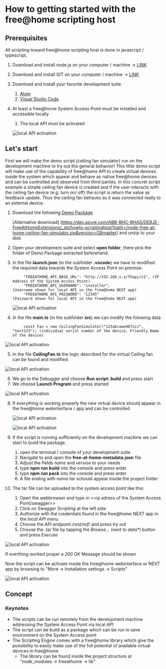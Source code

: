 # How to getting started with the free@home scripting host

## Prerequisites

All scripting toward free@home scripting host is done in javascript / typescript.

1. Download and install node.js on your computer / machine -> [LINK](https://nodejs.org/en/download/)
2. Download and install GIT on your computer / machine -> [LINK](https://github.com/git-guides/install-git)
3. Download and install your favorite development suite

    1. [Atom](https://atom.io)
    2. [Visual Studio Code](https://code.visualstudio.com/download)
4. At least a free@home System Access Point must be installed and accessible locally
    1. The local API must be activated

    ![local API activation](localapi_1.png)

## Let's start

First we will make the demo script (ceiling fan simulator) run on the development machine to try out the general behavior! This little demo script will make use of the capability of free@home API to create virtual devices inside the system which appear and behave as native free@home devices and can be controlled and observed from third parties. In this concret script example a simple ceiling fan device is created and if the user interacts with the ceiling fan device (e.g. turn on/ off) the script is return the value as feedback update. Thus the ceiling fan behaves as it was connected really to an external device.

1. Download the following
    [Demo Package](https://abb-my.sharepoint.com/:u:/p/jan_p_schaefer_de/EYekvaVmrKtPp-pQqeLkYg8B-6p2yyAHkmPtBuNOjYnHsQ?e=RFud9Q) 

    [Alternative download] (https://dev.azure.com/ABB-BHC-BHAS/DEBJE-FreeAtHomeExtensions/_git/howto-scriptinghost?path=/node-free-at-home-ceiling-fan-simulator.zip&version=GBmaster)
and unzip to your disk
2. Open your development suite and select **open folder**, there pick the folder of Demo Package extracted beforehand.
3. In the file **launch.json** (in the subfolder **.vscode**) we have to modified the required data towards the System Access Point on premise:





            "FREEATHOME_API_BASE_URL": "http://192.168.x.x/fhapi/v1", (IP Address of the System Access Point)
            "FREEATHOME_API_USERNAME": "installer",                   (Username shown for local API in the free@home NEXT app)
            "FREEATHOME_API_PASSWORD": "12345"                        (Password shown for local API in the free@home NEXT app)





   ![local API activation](localapi_2.png)

4. In the file **main.ts** (in the subfolder **src**) we can modify the folowing data




            const Fan = new CeilingFanSimulator("123abcawe987zzz", "test123"); (individual serial number of the device, Friendly Name of the device)

  ![local API activation](main.png)

5. In the file **CeilingFan.ts** the logic described for the virtual Ceiling fan can be found and modified.

 ![local API activation](ceilingfan.png)

6. We go to the Debugger and choose **Run script: build** and press start
7. We choose **Launch Program** and press started

  ![local API activation](run.png)

8. If everything is working properly the new virtual device should appear in the free@home webinterface / app and can be controlled

    ![local API activation](webinterface1.png)

    ![local API activation](webinterface2.png)

9. If the script is running sufficiently on the development machine we can start to build the package.
    1. open the terminal / console of your development suite
    2. Navigate to and open the **free-at-home-metadata.json** file
    3. Adjust the fields *name* and *version* to your needs
    4. type **npm run build** into the console and press enter
    5. type **npm run pack** into the console and press enter
    6. A file ending with *name.tar* schould appear inside the project folder
    

10. The tar file can be uploaded to the system access point like this:
    1. Open the webbrowser and type in <<ip adress of the System Access Point/swagger>>
    2. Click on *Swagger Scripting* at the left side
    3. Authorize with the credentials found in the free@home NEXT app in the *local API* menu 
    4. Choose the API endpoint */rest/ref/* and press *try out*
    5. Choose the .tar file by tapping the *Browse...* (next to *data\**) button and press *Execute*

![local API activation](swagger1.png)


If everthing worked proper a *200 OK* Message should be shown

Now the script can be activate inside the free@home webinterface or NEXT app by browsing to "More -> Installation settings -> Scripts"

![local API activation](runscript.png)

## Concept

### Keynotes

* The scripts can be run remotely from the development machine addressing the System Access Point via local API
* The script can be build as a package which can be run in save environment on the System Access point
* The Scripting Engine comes with a free@home library which give the possibility to easily make use of the full potential of available virtual devices in free@home
  * The library can be found inside the project structure at "node_modules -> freeathome -> lib"
